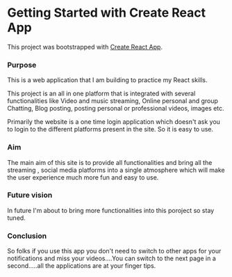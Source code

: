 # Getting Started with Create React App

This project was bootstrapped with [Create React App](https://github.com/facebook/create-react-app).


### Purpose

This is a web application that I am building to practice my React skills.

This project is an all in one platform that is integrated with several functionalities like Video and music streaming, Online personal and group Chatting, Blog posting, posting personal or professional videos, images etc.


Primarily the website is a one time login application which doesn't ask you to login to the different platforms present in the site. So it is easy to use.


### Aim

The main aim of this site is to provide all functionalities and bring all the streaming , social media platforms into a single atmosphere which will make the user experience much more fun and easy to use.



### Future vision 

In future I'm about to bring more functionalities into this poroject so stay tuned.



### Conclusion
So folks if you use this app you don't need to switch to other apps for your notifications and miss your videos....You can switch to the next page in a second.....all the applications are at your finger tips.
